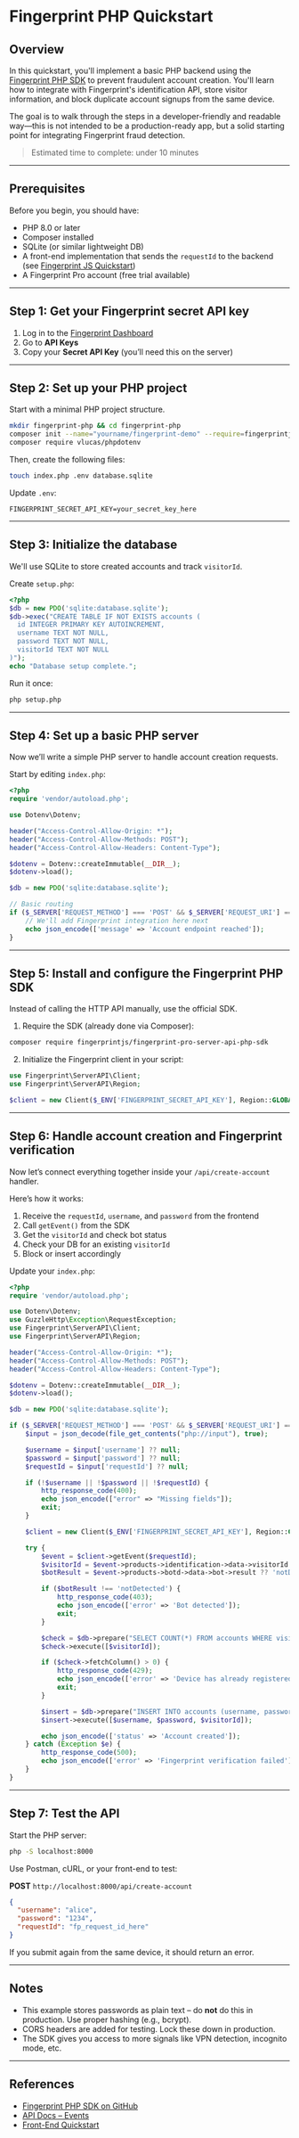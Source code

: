 
# Fingerprint PHP Quickstart

## Overview

In this quickstart, you'll implement a basic PHP backend using the [Fingerprint PHP SDK](https://github.com/fingerprintjs/fingerprint-pro-server-api-php-sdk) to prevent fraudulent account creation. You'll learn how to integrate with Fingerprint's identification API, store visitor information, and block duplicate account signups from the same device.

The goal is to walk through the steps in a developer-friendly and readable way—this is not intended to be a production-ready app, but a solid starting point for integrating Fingerprint fraud detection.

> Estimated time to complete: under 10 minutes

---

## Prerequisites

Before you begin, you should have:

- PHP 8.0 or later
- Composer installed
- SQLite (or similar lightweight DB)
- A front-end implementation that sends the `requestId` to the backend (see [Fingerprint JS Quickstart](https://dev.fingerprint.com/docs/quickstart))
- A Fingerprint Pro account (free trial available)

---

## Step 1: Get your Fingerprint secret API key

1. Log in to the [Fingerprint Dashboard](https://dashboard.fingerprint.com)
2. Go to **API Keys**
3. Copy your **Secret API Key** (you’ll need this on the server)

---

## Step 2: Set up your PHP project

Start with a minimal PHP project structure.

```bash
mkdir fingerprint-php && cd fingerprint-php
composer init --name="yourname/fingerprint-demo" --require=fingerprintjs/fingerprint-pro-server-api-php-sdk
composer require vlucas/phpdotenv
```

Then, create the following files:

```bash
touch index.php .env database.sqlite
```

Update `.env`:

```env
FINGERPRINT_SECRET_API_KEY=your_secret_key_here
```

---

## Step 3: Initialize the database

We'll use SQLite to store created accounts and track `visitorId`.

Create `setup.php`:

```php
<?php
$db = new PDO('sqlite:database.sqlite');
$db->exec("CREATE TABLE IF NOT EXISTS accounts (
  id INTEGER PRIMARY KEY AUTOINCREMENT,
  username TEXT NOT NULL,
  password TEXT NOT NULL,
  visitorId TEXT NOT NULL
)");
echo "Database setup complete.";
```

Run it once:

```bash
php setup.php
```

---

## Step 4: Set up a basic PHP server

Now we’ll write a simple PHP server to handle account creation requests.

Start by editing `index.php`:

```php
<?php
require 'vendor/autoload.php';

use Dotenv\Dotenv;

header("Access-Control-Allow-Origin: *");
header("Access-Control-Allow-Methods: POST");
header("Access-Control-Allow-Headers: Content-Type");

$dotenv = Dotenv::createImmutable(__DIR__);
$dotenv->load();

$db = new PDO('sqlite:database.sqlite');

// Basic routing
if ($_SERVER['REQUEST_METHOD'] === 'POST' && $_SERVER['REQUEST_URI'] === '/api/create-account') {
    // We'll add Fingerprint integration here next
    echo json_encode(['message' => 'Account endpoint reached']);
}
```

---

## Step 5: Install and configure the Fingerprint PHP SDK

Instead of calling the HTTP API manually, use the official SDK.

1. Require the SDK (already done via Composer):

```bash
composer require fingerprintjs/fingerprint-pro-server-api-php-sdk
```

2. Initialize the Fingerprint client in your script:

```php
use Fingerprint\ServerAPI\Client;
use Fingerprint\ServerAPI\Region;

$client = new Client($_ENV['FINGERPRINT_SECRET_API_KEY'], Region::GLOBAL);
```

---

## Step 6: Handle account creation and Fingerprint verification

Now let’s connect everything together inside your `/api/create-account` handler.

Here’s how it works:

1. Receive the `requestId`, `username`, and `password` from the frontend
2. Call `getEvent()` from the SDK
3. Get the `visitorId` and check bot status
4. Check your DB for an existing `visitorId`
5. Block or insert accordingly

Update your `index.php`:

```php
<?php
require 'vendor/autoload.php';

use Dotenv\Dotenv;
use GuzzleHttp\Exception\RequestException;
use Fingerprint\ServerAPI\Client;
use Fingerprint\ServerAPI\Region;

header("Access-Control-Allow-Origin: *");
header("Access-Control-Allow-Methods: POST");
header("Access-Control-Allow-Headers: Content-Type");

$dotenv = Dotenv::createImmutable(__DIR__);
$dotenv->load();

$db = new PDO('sqlite:database.sqlite');

if ($_SERVER['REQUEST_METHOD'] === 'POST' && $_SERVER['REQUEST_URI'] === '/api/create-account') {
    $input = json_decode(file_get_contents("php://input"), true);

    $username = $input['username'] ?? null;
    $password = $input['password'] ?? null;
    $requestId = $input['requestId'] ?? null;

    if (!$username || !$password || !$requestId) {
        http_response_code(400);
        echo json_encode(["error" => "Missing fields"]);
        exit;
    }

    $client = new Client($_ENV['FINGERPRINT_SECRET_API_KEY'], Region::GLOBAL);

    try {
        $event = $client->getEvent($requestId);
        $visitorId = $event->products->identification->data->visitorId ?? null;
        $botResult = $event->products->botd->data->bot->result ?? 'notDetected';

        if ($botResult !== 'notDetected') {
            http_response_code(403);
            echo json_encode(['error' => 'Bot detected']);
            exit;
        }

        $check = $db->prepare("SELECT COUNT(*) FROM accounts WHERE visitorId = ?");
        $check->execute([$visitorId]);

        if ($check->fetchColumn() > 0) {
            http_response_code(429);
            echo json_encode(['error' => 'Device has already registered']);
            exit;
        }

        $insert = $db->prepare("INSERT INTO accounts (username, password, visitorId) VALUES (?, ?, ?)");
        $insert->execute([$username, $password, $visitorId]);

        echo json_encode(['status' => 'Account created']);
    } catch (Exception $e) {
        http_response_code(500);
        echo json_encode(['error' => 'Fingerprint verification failed']);
    }
}
```

---

## Step 7: Test the API

Start the PHP server:

```bash
php -S localhost:8000
```

Use Postman, cURL, or your front-end to test:

**POST** `http://localhost:8000/api/create-account`

```json
{
  "username": "alice",
  "password": "1234",
  "requestId": "fp_request_id_here"
}
```

If you submit again from the same device, it should return an error.

---

## Notes

- This example stores passwords as plain text – do **not** do this in production. Use proper hashing (e.g., bcrypt).
- CORS headers are added for testing. Lock these down in production.
- The SDK gives you access to more signals like VPN detection, incognito mode, etc.

---

## References

- [Fingerprint PHP SDK on GitHub](https://github.com/fingerprintjs/fingerprint-pro-server-api-php-sdk)
- [API Docs – Events](https://dev.fingerprint.com/reference/server-api-get-event)
- [Front-End Quickstart](https://dev.fingerprint.com/docs/quickstart)
